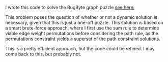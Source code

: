 I wrote this code to solve the BugByte graph puzzle [see here:](https://www.janestreet.com/bug-byte/)

This problem poses the question of whether or not a dynamic solution is necessary, given that this is just a one-off puzzle. 
This solution is based on a smart brute-force approach, where I first use the sum rule to determine viable edge weight permutations 
before considering the path rule, as the permutations constraint yields a superset of the path constraint solutions.

This is a pretty efficient approach, but the code could be refined. I may come back to this, but probably not.
